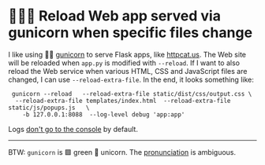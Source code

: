 # 🐍💙💛 Reload Web app served via gunicorn when specific files change

I like using 💚🦄 [gunicorn](https://gunicorn.org/) to serve Flask apps, like [httpcat.us](https://httpcat.us). The Web site will be reloaded when `app.py` is modified with `--reload`. If I want to also reload the Web service when various HTML, CSS and JavaScript files are changed, I can use `--reload-extra-file`. In the end, it looks something like:

```
 gunicorn --reload   --reload-extra-file static/dist/css/output.css \
  --reload-extra-file templates/index.html  --reload-extra-file static/js/popups.js   \
    -b 127.0.0.1:8088  --log-level debug 'app:app'
 ```

Logs [don't go to the console](https://docs.gunicorn.org/en/latest/faq.html#why-i-don-t-see-any-logs-in-the-console) by default.


---

BTW: `gunicorn` is 🟩 green 🦄 unicorn. The [pronunciation](https://github.com/benoitc/gunicorn/issues/139) is ambiguous.
